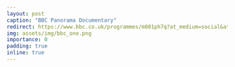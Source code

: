 ```yaml
---
layout: post
caption: "BBC Panorama Documentary"
redirect: https://www.bbc.co.uk/programmes/m001ph7q?at_medium=social&at_campaign=Social_Flow&at_link_id=31E9265C-3ABA-11EE-AC4C-3A0479A687CD&at_campaign_type=owned&at_format=video&at_ptr_name=twitter&at_link_type=web_link&at_bbc_team=editorial&at_link_origin=BBCPanorama
img: assets/img/bbc_one.png
importance: 0
padding: true
inline: true
---
```

